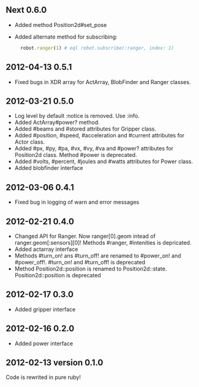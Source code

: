 ## Next 0.6.0

* Added method Position2d#set_pose
* Added alternate method for subscribing:

  ```ruby
    robot.ranger(1) # eql robot.subscribe(:ranger, index: 1)
  ```

## 2012-04-13 0.5.1

* Fixed bugs in XDR array for ActArray, BlobFinder and Ranger classes.

## 2012-03-21 0.5.0

* Log level by default :notice is removed. Use :info. 
* Added ActArray#power? method.
* Added #beams and #stored attributes for Gripper class.
* Added #position, #speed, #acceleration and #current attributes for Actor class.
* Added #px, #py, #pa, #vx, #vy, #va and #power? attributes for Position2d class. Method #power is deprecated.
* Added #volts, #percent, #joules and #watts attributes for Power class.
* Added blobfinder interface

## 2012-03-06 0.4.1

* Fixed bug in logging of warn and error messages

## 2012-02-21 0.4.0

* Changed API for Ranger. Now ranger[0].geom intead of ranger.geom[:sensors][0]! Methods #ranger, #intenities is depricated.
* Added actarray interface
* Methods #turn_on! ans #turn_off! are renamed to #power_on! and #power_off!. #turn_on! and #turn_off! is deprecated
* Method Position2d::position is renamed to Position2d::state. Position2d::position is deprecated

## 2012-02-17 0.3.0

* Added gripper interface

## 2012-02-16 0.2.0

* Added power interface

## 2012-02-13 version 0.1.0

Code is rewrited in pure ruby! 
